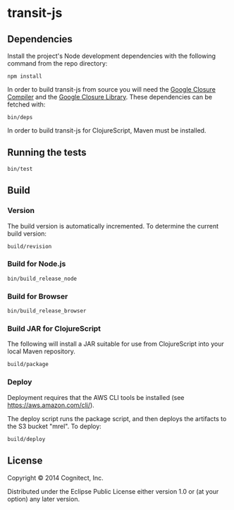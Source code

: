 # transit-js

## Dependencies

Install the project's Node development dependencies with the following
command from the repo directory:

```
npm install
```

In order to build transit-js from source you will need the [Google
Closure Compiler](http://developers.google.com/closure/compiler/) and
the [Google Closure
Library](http://developers.google.com/closure/library/). These
dependencies can be fetched with:

```
bin/deps
```

In order to build transit-js for ClojureScript, Maven must be
installed.

## Running the tests

```
bin/test
```

## Build

### Version

The build version is automatically incremented.  To determine the
current build version:

```
build/revision
```

### Build for Node.js

```
bin/build_release_node
```

### Build for Browser

```
bin/build_release_browser
```

### Build JAR for ClojureScript

The following will install a JAR suitable for use from ClojureScript
into your local Maven repository.

```
build/package
```

### Deploy

Deployment requires that the AWS CLI tools be installed (see
https://aws.amazon.com/cli/).

The deploy script runs the package script, and then deploys the
artifacts to the S3 bucket "mrel".  To deploy:

    build/deploy

## License

Copyright © 2014 Cognitect, Inc.

Distributed under the Eclipse Public License either version 1.0 or (at
your option) any later version.
